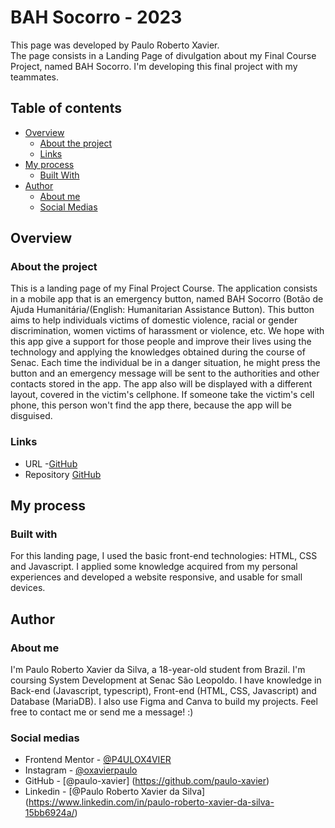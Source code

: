 # BAH Socorro - 2023

This page was developed by Paulo Roberto Xavier.  
The page consists in a Landing Page of divulgation about my Final Course Project, named BAH Socorro. I'm developing this final project with my teammates.   

## Table of contents

- [Overview](#overview)
  - [About the project](#project)
  - [Links](#links)
- [My process](#my-process)
  - [Built With](#build-with)
- [Author](#author)
  - [About me](#about-me)
  - [Social Medias](#medias)


## Overview 

### About the project

This is a landing page of my Final Project Course. The application consists in a mobile app that is an emergency button, named BAH Socorro (Botão de Ajuda Humanitária/(English: Humanitarian Assistance Button). This button aims to help individuals victims of domestic violence, racial or gender discrimination, women victims of harassment or violence, etc. We hope with this app give a support for those people and improve their lives using the technology and applying the knowledges obtained during the course of Senac. Each time the individual be in a danger situation, he might press the button and an emergency message will be sent to the authorities and other contacts stored in the app. The app also will be displayed with a different layout, covered in the victim's cellphone. If someone take the victim's cell phone, this person won't find the app there, because the app will be disguised.  

### Links

- URL -[GitHub](https://paulo-xavier.github.io/bahsocorro-project/)
- Repository [GitHub](https://github.com/paulo-xavier/bahsocorro-project)

## My process

### Built with

For this landing page, I used the basic front-end technologies: HTML, CSS and Javascript. I applied some knowledge acquired from my personal experiences and developed a website responsive, and usable for small devices. 

## Author

### About me

I'm Paulo Roberto Xavier da Silva, a 18-year-old student from Brazil. I'm coursing System Development at Senac São Leopoldo. I have knowledge in Back-end (Javascript, typescript), Front-end (HTML, CSS, Javascript) and Database (MariaDB). I also use Figma and Canva to build my projects. Feel free to contact me or send me a message! :)  

### Social medias

- Frontend Mentor - [@P4ULOX4VIER](https://www.frontendmentor.io/profile/P4ULOX4VIER)
- Instagram - [@oxavierpaulo](https://www.instagram.com/oxavierpaulo/)
- GitHub - [@paulo-xavier] (https://github.com/paulo-xavier)
- Linkedin - [@Paulo Roberto Xavier da Silva] (https://www.linkedin.com/in/paulo-roberto-xavier-da-silva-15bb6924a/)



